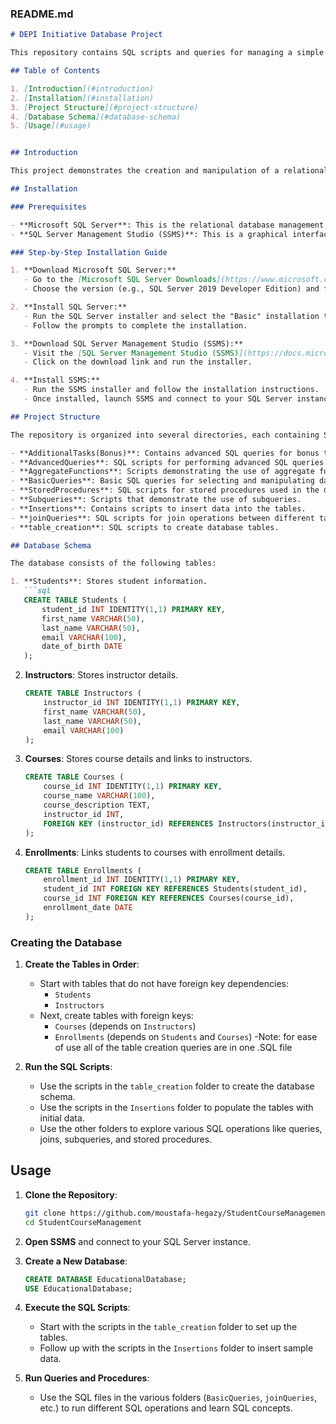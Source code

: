 ### README.md

```markdown
# DEPI Initiative Database Project

This repository contains SQL scripts and queries for managing a simple educational database. The project is part of the DEPI initiative and includes four main tables: `Students`, `Instructors`, `Courses`, and `Enrollments`.

## Table of Contents

1. [Introduction](#introduction)
2. [Installation](#installation)
3. [Project Structure](#project-structure)
4. [Database Schema](#database-schema)
5. [Usage](#usage)


## Introduction

This project demonstrates the creation and manipulation of a relational database designed to manage data for an educational institution. It includes various SQL scripts to create tables, insert data, and execute complex queries.

## Installation

### Prerequisites

- **Microsoft SQL Server**: This is the relational database management system required for running SQL queries and managing the database.
- **SQL Server Management Studio (SSMS)**: This is a graphical interface tool that allows you to manage SQL Server databases, run SQL queries, and manage database objects.

### Step-by-Step Installation Guide

1. **Download Microsoft SQL Server:**
   - Go to the [Microsoft SQL Server Downloads](https://www.microsoft.com/en-us/sql-server/sql-server-downloads) page.
   - Choose the version (e.g., SQL Server 2019 Developer Edition) and follow the installation instructions.

2. **Install SQL Server:**
   - Run the SQL Server installer and select the "Basic" installation type.
   - Follow the prompts to complete the installation.

3. **Download SQL Server Management Studio (SSMS):**
   - Visit the [SQL Server Management Studio (SSMS)](https://docs.microsoft.com/en-us/sql/ssms/download-sql-server-management-studio-ssms) download page.
   - Click on the download link and run the installer.

4. **Install SSMS:**
   - Run the SSMS installer and follow the installation instructions.
   - Once installed, launch SSMS and connect to your SQL Server instance.

## Project Structure

The repository is organized into several directories, each containing SQL scripts related to different aspects of the database:

- **AdditionalTasks(Bonus)**: Contains advanced SQL queries for bonus tasks.
- **AdvancedQueries**: SQL scripts for performing advanced SQL queries.
- **AggregateFunctions**: Scripts demonstrating the use of aggregate functions in SQL.
- **BasicQueries**: Basic SQL queries for selecting and manipulating data.
- **StoredProcedures**: SQL scripts for stored procedures used in the database.
- **Subqueries**: Scripts that demonstrate the use of subqueries.
- **Insertions**: Contains scripts to insert data into the tables.
- **joinQueries**: SQL scripts for join operations between different tables.
- **table_creation**: SQL scripts to create database tables.

## Database Schema

The database consists of the following tables:

1. **Students**: Stores student information.
   ```sql
   CREATE TABLE Students (
       student_id INT IDENTITY(1,1) PRIMARY KEY,
       first_name VARCHAR(50),
       last_name VARCHAR(50),
       email VARCHAR(100),
       date_of_birth DATE
   );
   ```

2. **Instructors**: Stores instructor details.
   ```sql
   CREATE TABLE Instructors (
       instructor_id INT IDENTITY(1,1) PRIMARY KEY,
       first_name VARCHAR(50),
       last_name VARCHAR(50),
       email VARCHAR(100)
   );
   ```

3. **Courses**: Stores course details and links to instructors.
   ```sql
   CREATE TABLE Courses (
       course_id INT IDENTITY(1,1) PRIMARY KEY,
       course_name VARCHAR(100),
       course_description TEXT,
       instructor_id INT,
       FOREIGN KEY (instructor_id) REFERENCES Instructors(instructor_id)
   );
   ```

4. **Enrollments**: Links students to courses with enrollment details.
   ```sql
   CREATE TABLE Enrollments (
       enrollment_id INT IDENTITY(1,1) PRIMARY KEY,
       student_id INT FOREIGN KEY REFERENCES Students(student_id),
       course_id INT FOREIGN KEY REFERENCES Courses(course_id),
       enrollment_date DATE
   );
   ```

### Creating the Database

1. **Create the Tables in Order**:
   - Start with tables that do not have foreign key dependencies:
     - `Students`
     - `Instructors`
   - Next, create tables with foreign keys:
     - `Courses` (depends on `Instructors`)
     - `Enrollments` (depends on `Students` and `Courses`)
   -Note: for ease of use all of the table creation queries are in one .SQL file 

2. **Run the SQL Scripts**:
   - Use the scripts in the `table_creation` folder to create the database schema.
   - Use the scripts in the `Insertions` folder to populate the tables with initial data.
   - Use the other folders to explore various SQL operations like queries, joins, subqueries, and stored procedures.

## Usage

1. **Clone the Repository**:
   ```bash
   git clone https://github.com/moustafa-hegazy/StudentCourseManagement.git
   cd StudentCourseManagement
   ```

2. **Open SSMS** and connect to your SQL Server instance.

3. **Create a New Database**:
   ```sql
   CREATE DATABASE EducationalDatabase;
   USE EducationalDatabase;
   ```

4. **Execute the SQL Scripts**:
   - Start with the scripts in the `table_creation` folder to set up the tables.
   - Follow up with the scripts in the `Insertions` folder to insert sample data.

5. **Run Queries and Procedures**:
   - Use the SQL files in the various folders (`BasicQueries`, `joinQueries`, etc.) to run different SQL operations and learn SQL concepts.

